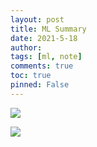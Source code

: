 ```yaml
---
layout: post
title: ML Summary
date: 2021-5-18
author: 
tags: [ml, note]
comments: true
toc: true
pinned: False
---
```


<!-- more -->


![](https://images.weserv.nl/?url=https://i0.hdslb.com/bfs/article/4dd8c871e7b27d304282e435086aad16d6a9e3c9.png)



![](https://images.weserv.nl/?url=https://i0.hdslb.com/bfs/article/ab419d280b7d0370964537df0ecbd71279de2c47.png)